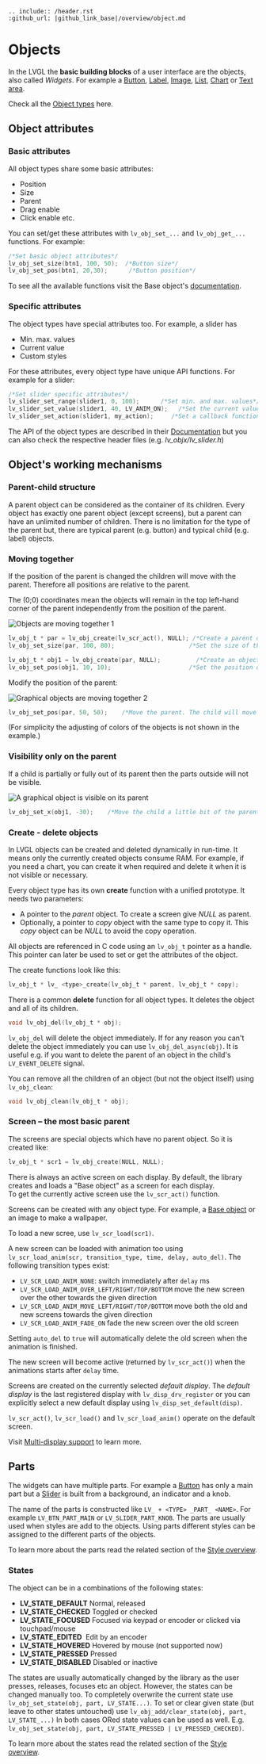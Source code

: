 ```eval_rst
.. include:: /header.rst 
:github_url: |github_link_base|/overview/object.md
```
# Objects

In the LVGL the **basic building blocks** of a user interface are the objects, also called *Widgets*.
For example a [Button](/widgets/btn), [Label](/widgets/label), [Image](/widgets/img), [List](/widgets/list), [Chart](/widgets/chart) or [Text area](/widgets/textarea).

Check all the [Object types](/widgets/index) here.

## Object attributes

### Basic attributes

All object types share some basic attributes:
- Position
- Size
- Parent
- Drag enable
- Click enable etc.

You can set/get these attributes with `lv_obj_set_...` and `lv_obj_get_...` functions. For example:

```c
/*Set basic object attributes*/
lv_obj_set_size(btn1, 100, 50);	 /*Button size*/
lv_obj_set_pos(btn1, 20,30);      /*Button position*/
```

To see all the available functions visit the Base object's [documentation](/widgets/obj).

### Specific attributes

The object types have special attributes too. For example, a slider has
- Min. max. values
- Current value
- Custom styles

For these attributes, every object type have unique API functions. For example for a slider:

```c
/*Set slider specific attributes*/
lv_slider_set_range(slider1, 0, 100);	   /*Set min. and max. values*/
lv_slider_set_value(slider1, 40, LV_ANIM_ON);	/*Set the current value (position)*/
lv_slider_set_action(slider1, my_action);     /*Set a callback function*/
```

The API of the object types are described in their [Documentation](/widgets/index) but you can also check the respective header files (e.g. *lv_objx/lv_slider.h*)

## Object's working mechanisms

### Parent-child structure

A parent object can be considered as the container of its children. Every object has exactly one parent object (except screens), but a parent can have an unlimited number of children.
There is no limitation for the type of the parent but, there are typical parent (e.g. button) and typical child (e.g. label) objects.

### Moving together

If the position of the parent is changed the children will move with the parent.
Therefore all positions are relative to the parent.

The (0;0) coordinates mean the objects will remain in the top left-hand corner of the parent independently from the position of the parent.

![](/misc/par_child1.png "Objects are moving together 1")

```c
lv_obj_t * par = lv_obj_create(lv_scr_act(), NULL); /*Create a parent object on the current screen*/
lv_obj_set_size(par, 100, 80);	                   /*Set the size of the parent*/

lv_obj_t * obj1 = lv_obj_create(par, NULL);	         /*Create an object on the previously created parent object*/
lv_obj_set_pos(obj1, 10, 10);	                   /*Set the position of the new object*/
```

Modify the position of the parent:

![](/misc/par_child2.png "Graphical objects are moving together 2")  

```c
lv_obj_set_pos(par, 50, 50);	/*Move the parent. The child will move with it.*/
```

(For simplicity the adjusting of colors of the objects is not shown in the example.)

### Visibility only on the parent

If a child is partially or fully out of its parent then the parts outside will not be visible.

![](/misc/par_child3.png "A graphical object is visible on its parent")  

```c
lv_obj_set_x(obj1, -30);	/*Move the child a little bit of the parent*/
```

### Create - delete objects

In LVGL objects can be created and deleted dynamically in run-time.
It means only the currently created objects consume RAM.
For example, if you need a chart, you can create it when required and delete it when it is not visible or necessary.

Every object type has its own **create** function with a unified prototype.
It needs two parameters:
- A pointer to the *parent* object. To create a screen give *NULL* as parent.
- Optionally, a pointer to *copy* object with the same type to copy it. This *copy* object can be *NULL* to avoid the copy operation.

All objects are referenced in C code using an `lv_obj_t` pointer as a handle. This pointer can later be used to set or get the attributes of the object.

The create functions look like this:

```c
lv_obj_t * lv_ <type>_create(lv_obj_t * parent, lv_obj_t * copy);
```

There is a common **delete** function for all object types. It deletes the object and all of its children.

```c
void lv_obj_del(lv_obj_t * obj);
```

`lv_obj_del` will delete the object immediately.
If for any reason you can't delete the object immediately you can use `lv_obj_del_async(obj)`.
It is useful e.g. if you want to delete the parent of an object in the child's `LV_EVENT_DELETE` signal.

You can remove all the children of an object (but not the object itself) using `lv_obj_clean`:

```c
void lv_obj_clean(lv_obj_t * obj);
```

### Screen – the most basic parent

The screens are special objects which have no parent object. So it is created like:
```c
lv_obj_t * scr1 = lv_obj_create(NULL, NULL);
```

There is always an active screen on each display. By default, the library creates and loads a "Base object" as a screen for each display.  
To get the currently active screen use the `lv_scr_act()` function. 

Screens can be created with any object type. For example, a [Base object](/widgets/obj) or an image to make a wallpaper.


To load a new scree, use `lv_scr_load(scr1)`.

A new screen can be loaded with animation too using `lv_scr_load_anim(scr, transition_type, time, delay, auto_del)`. The following transition types exist:
- `LV_SCR_LOAD_ANIM_NONE`: switch immediately after `delay` ms
- `LV_SCR_LOAD_ANIM_OVER_LEFT/RIGHT/TOP/BOTTOM` move the new screen over the other towards the given direction
- `LV_SCR_LOAD_ANIM_MOVE_LEFT/RIGHT/TOP/BOTTOM` move both the old and new screens  towards the given direction
- `LV_SCR_LOAD_ANIM_FADE_ON` fade the new screen over the old screen

Setting `auto_del` to `true` will automatically delete the old screen when the animation is finished.

The new screen will become active (returned by `lv_scr_act()`) when the animations starts after `delay` time.

Screens are created on the currently selected *default display*.
The *default display* is the last registered display with `lv_disp_drv_register` or you can explicitly select a new default display using `lv_disp_set_default(disp)`.

`lv_scr_act()`, `lv_scr_load()` and `lv_scr_load_anim()` operate on the default screen.

Visit [Multi-display support](/overview/display) to learn more.

## Parts

The widgets can have multiple parts. For example a [Button](/widgets/btn) has only a main part but a [Slider](/widgets/slider) is built from a background, an indicator and a knob. 

The name of the parts is constructed like `LV_ + <TYPE> _PART_ <NAME>`. For example `LV_BTN_PART_MAIN` or `LV_SLIDER_PART_KNOB`. The parts are usually used when styles are add to the objects. 
Using parts different styles can be assigned to the different parts of the objects. 

To learn more about the parts read the related section of the [Style overview](/overview/style#parts).


### States
The object can be in a combinations of the following states:
- **LV_STATE_DEFAULT**  Normal, released
- **LV_STATE_CHECKED** Toggled or checked
- **LV_STATE_FOCUSED** Focused via keypad or encoder or clicked via touchpad/mouse 
- **LV_STATE_EDITED**  Edit by an encoder
- **LV_STATE_HOVERED** Hovered by mouse (not supported now)
- **LV_STATE_PRESSED** Pressed
- **LV_STATE_DISABLED** Disabled or inactive

The states are usually automatically changed by the library as the user presses, releases, focuses etc an object. 
However, the states can be changed manually too. To completely overwrite the current state use `lv_obj_set_state(obj, part, LV_STATE...)`. 
To set or clear given state (but leave to other states untouched) use `lv_obj_add/clear_state(obj, part, LV_STATE_...)`
In both cases ORed state values can be used as well. E.g. `lv_obj_set_state(obj, part, LV_STATE_PRESSED | LV_PRESSED_CHECKED)`.

To learn more about the states read the related section of the [Style overview](/overview/style#states).

